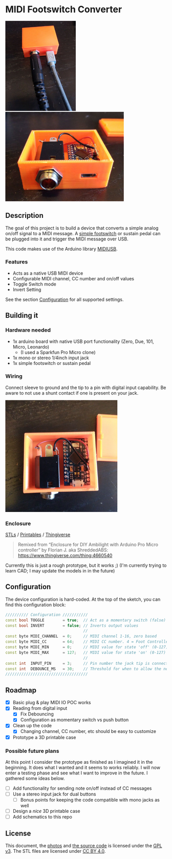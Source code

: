 # MIDI Footswitch Converter

<a href="./img/midi-2.jpg"><img src="./img/midi-2.jpg" width=220 alt="Photo of a prototype enclosed and in use" /></a>
<a href="./img/midi-1.jpg"><img src="./img/midi-1.jpg" width=370 alt="Photo of a prototype enclosed with the top of the enclosure removed" /></a>

## Description
The goal of this project is to build a device that converts a simple analog on/off signal to a MIDI message. A [simple footswitch](https://archive.is/ykACL/2fbe0dc294888a247c4ef17947f29507e65076bb.jpg) or sustain pedal can be plugged into it and trigger the MIDI message over USB.

This code makes use of the Arduino library [MIDIUSB](https://github.com/arduino-libraries/MIDIUSB).

### Features
- Acts as a native USB MIDI device
- Configurable MIDI channel, CC number and on/off values
- Toggle Switch mode
- Invert Setting

See the section [Configuration](#configuration) for all supported settings.

## Building it
### Hardware needed
- 1x arduino board with native USB port functionality (Zero, Due, 101, Micro, Leonardo)
  - (I used a Sparkfun Pro Micro clone)
- 1x mono or stereo 1/4inch input jack
- 1x simple footswitch or sustain pedal

### Wiring
Connect sleeve to ground and the tip to a pin with digital input capability. Be aware to not use a shunt contact if one is present on your jack.

<a href="./img/midi-3.jpg"><img src="./img/midi-3.jpg" width=350 alt="Photo of a prototype enclosure 3D printed and wired" /></a>

### Enclosure
[STLs](/stl/) /
[Printables](https://www.printables.com/model/449993-enclosure-for-pro-micro-quarter-inch-jack) / [Thingiverse](https://www.thingiverse.com/thing:5964743)
> Remixed from “Enclosure for DIY Ambilight with Arduino Pro Micro controller” by Florian J. aka ShreddedABS: https://www.thingiverse.com/thing:4660540

Currently this is just a rough prototype, but it works ;) (I'm currently trying to learn CAD; I may update the models in in the future)

## Configuration
The device configuration is hard-coded. At the top of the sketch, you can find this configuration block: 
```cpp
////////// Configuration ///////////
const bool TOGGLE        = true;  // Act as a momentary switch (false) or toggle switch (true)
const bool INVERT        = false; // Inverts output values
                                  //
const byte MIDI_CHANNEL  = 0;     // MIDI channel 1-16, zero based
const byte MIDI_CC       = 64;    // MIDI CC number. 4 = Foot Controller; 64 = Sustain Pedal; https://www.midi.org/specifications-old/item/table-3-control-change-messages-data-bytes-2
const byte MIDI_MIN      = 0;     // MIDI value for state 'off' (0-127)
const byte MIDI_MAX      = 127;   // MIDI value for state 'on' (0-127)
                                  //
const int  INPUT_PIN     = 3;     // Pin number the jack tip is connected to
const int  DEBOUNCE_MS   = 30;    // Threshold for when to allow the next trigger, in milliseconds
////////////////////////////////////
```

## Roadmap
- [x] Basic plug & play MIDI IO POC works
- [x] Reading from digital input
  - [x] Fix Debouncing
  - [x] Configuration as momentary switch vs push button 
- [x] Clean up the code
  - [x] Changing channel, CC number, etc should be easy to customize
- [x] Prototype a 3D printable case

### Possible future plans
At this point I consider the prototype as finished as I imagined it in the beginning. It does what I wanted and it seems to works reliably. I will now enter a testing phase and see what I want to improve in the future. I gathered some ideas below.

- [ ] Add functionality for sending note on/off instead of CC messages
- [ ] Use a stereo input jack for dual buttons
  - [ ] Bonus points for keeping the code compatible with mono jacks as well
- [ ] Design a *nice* 3D printable case
- [ ] Add schematics to this repo

## License
This document, the [photos](./img/) and [the source code](./midi_footswitch_converter.ino) is licensed under the [GPL v3](./LICENSE). The STL files are licensed under [CC BY 4.0](https://creativecommons.org/licenses/by/4.0/).